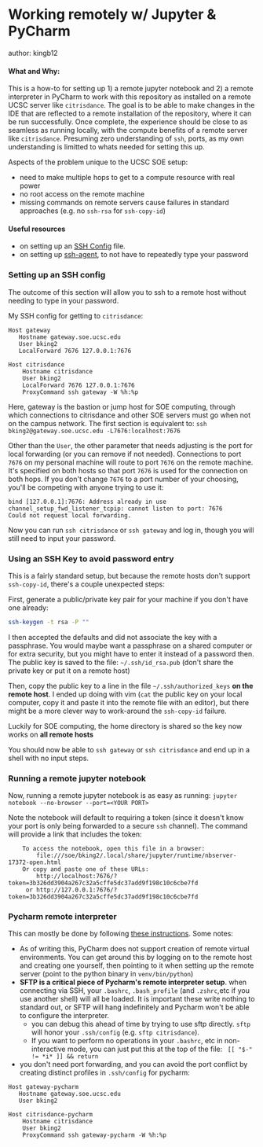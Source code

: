 # Working remotely w/ Jupyter & PyCharm
author: kingb12

#### What and Why:
This is a how-to for setting up 1) a remote jupyter notebook and 2) a remote interpreter in PyCharm to work with this 
repository as installed on a remote UCSC server like `citrisdance`. The goal is to be able to make changes in the IDE that
are reflected to a remote installation of the repository, where it can be run successfully. Once complete, the 
experience should be close to as seamless as running locally, with the compute benefits of a remote server like 
`citrisdance`. Presuming zero understanding of `ssh`, ports, as my own understanding is limitted to whats
needed for setting this up.

Aspects of the problem unique to the UCSC SOE setup:
- need to make multiple hops to get to a compute resource with real power
- no root access on the remote machine
- missing commands on remote servers cause failures in standard approaches (e.g. no `ssh-rsa` for `ssh-copy-id`)


#### Useful resources

- on setting up an [SSH Config](linuxserver.io/blog/2016-12-02-perform-multiple-ssh-hops-with-ssh-config) file.
- on setting up [ssh-agent](https://rabexc.org/posts/using-ssh-agent), to not have to repeatedly type your password

### Setting up an SSH config

The outcome of this section will allow you to ssh to a remote host
without needing to type in your password.

My SSH config for getting to `citrisdance`:

```
Host gateway
   Hostname gateway.soe.ucsc.edu
   User bking2
   LocalForward 7676 127.0.0.1:7676

Host citrisdance
    Hostname citrisdance
    User bking2
    LocalForward 7676 127.0.0.1:7676
    ProxyCommand ssh gateway -W %h:%p 
```

Here, gateway is the bastion or jump host for SOE computing, through which connections to citrisdance and other SOE 
servers must go when not on the campus network. The first section is equivalent to:
`ssh bking2@gateway.soe.ucsc.edu -L7676:localhost:7676`

Other than the `User`, the other parameter that needs adjusting is the port for local forwarding (or you can remove if not needed).
Connections to port `7676` on my personal machine will route to port `7676` on the remote machine. It's specified on both
hosts so that port `7676` is used for the connection on both hops. If you don't change `7676` to a port number of your choosing, 
you'll be competing with anyone trying to use it:

```
bind [127.0.0.1]:7676: Address already in use
channel_setup_fwd_listener_tcpip: cannot listen to port: 7676
Could not request local forwarding.
```

Now you can run `ssh citrisdance` or `ssh gateway` and log in, though you will still need to input your password.

### Using an SSH Key to avoid password entry

This is a fairly standard setup, but because the remote hosts don't support `ssh-copy-id`, there's a couple unexpected 
steps:

First, generate a public/private key pair for your machine if you don't have one already:
```bash
ssh-keygen -t rsa -P ""
```
I then accepted the defaults and did not associate the key with a passphrase. You would maybe want a passphrase on a 
shared computer or for extra security, but you might have to enter it instead of a password then.
The public key is saved to the file: `~/.ssh/id_rsa.pub` (don't share the private key or put it on a remote host)

Then, copy the public key to a line in the file `~/.ssh/authorized_keys` **on the remote host**. I ended up doing with 
vim (`cat` the public key on your local computer, copy it and paste it into the remote file with an editor), but there
might be a more clever way to work-around the `ssh-copy-id` failure.

Luckily for SOE computing, the home directory is shared so the key now works on **all remote hosts**

You should now be able to `ssh gateway` or `ssh citrisdance` and end up in a shell with no input steps.

### Running a remote jupyter notebook

Now, running a remote jupyter notebook is as easy as running:
`jupyter notebook --no-browser --port=<YOUR PORT>`

Note the notebook will default to requiring a token (since it doesn't know your port is only being forwarded to a 
secure `ssh` channel). The command will provide a link that includes the token:

```
    To access the notebook, open this file in a browser:
        file:///soe/bking2/.local/share/jupyter/runtime/nbserver-17372-open.html
    Or copy and paste one of these URLs:
        http://localhost:7676/?token=3b326dd3904a267c32a5cffe5dc37add9f198c10c6cbe7fd
     or http://127.0.0.1:7676/?token=3b326dd3904a267c32a5cffe5dc37add9f198c10c6cbe7fd
```

### Pycharm remote interpreter

This can mostly be done by following [these instructions](https://www.jetbrains.com/help/pycharm/configuring-remote-interpreters-via-ssh.html#ssh).
Some notes:
- As of writing this, PyCharm does not support creation of remote virtual environments. You can get around this by logging on to the remote host and creating one yourself, then pointing to it when setting up the remote server (point to the python binary in `venv/bin/python`)
- **SFTP is a critical piece of Pycharm's remote interpreter setup**. when connecting via SSH, your `.bashrc`, `.bash_profile` (and `.zshrc`,etc if you use another shell) will all be loaded. It is important these write nothing to standard out, or SFTP will hang indefinitely and Pycharm won't be able to configure the interpreter.
  - you can debug this ahead of time by trying to use sftp directly. `sftp` will honor your `.ssh/config` (e.g. `sftp citrisdance`).
  - If you want to perform no operations in your `.bashrc`, etc in non-interactive mode, you can just put this at the top of the file: ` [[ "$-" != *i* ]] && return`
- you don't need port forwarding, and you can avoid the port conflict by creating distinct profiles in `.ssh/config` for pycharm:

```
Host gateway-pycharm
   Hostname gateway.soe.ucsc.edu
   User bking2

Host citrisdance-pycharm
    Hostname citrisdance
    User bking2
    ProxyCommand ssh gateway-pycharm -W %h:%p
```
